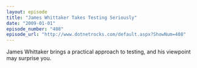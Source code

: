 ```yaml
---
layout: episode
title: "James Whittaker Takes Testing Seriously"
date: "2009-01-01"
episode_number: "408"
episode_url: "http://www.dotnetrocks.com/default.aspx?ShowNum=408"
---
```


James Whittaker brings a practical approach to testing, and his viewpoint may surprise you.
